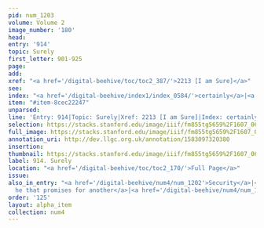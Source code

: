 ```yaml
---
pid: num_1203
volume: Volume 2
image_number: '180'
head: 
entry: '914'
topic: Surely
first_letter: 901-925
page: 
add: 
xref: "<a href='/digital-beehive/toc/toc2_387/'>2213 [I am Sure]</a>"
see: 
index: "<a href='/digital-beehive/index1/index_0584/'>certainly</a>|<a href='/digital-beehive/index4/index_3996/'>surely</a>"
item: "#item-8cec22247"
unparsed: 
line: 'Entry: 914|Topic: Surely|Xref: 2213 [I am Sure]|Index: certainly|Index: surely|#item-8cec22247'
selection: https://stacks.stanford.edu/image/iiif/fm855tg5659%2F1607_0647/918,3603,2810,167/full/0/default.jpg
full_image: https://stacks.stanford.edu/image/iiif/fm855tg5659%2F1607_0647/full/full/0/default.jpg
annotation_uri: http://dev.llgc.org.uk/annotation/1583097320380
insertion: 
thumbnail: https://stacks.stanford.edu/image/iiif/fm855tg5659%2F1607_0647/918,3603,600,180/250,/0/default.jpg
label: 914. Surely
location: "<a href='/digital-beehive/toc/toc2_170/'>Full Page</a>"
issue: 
also_in_entry: "<a href='/digital-beehive/num4/num_1202'>Security</a>|<a href='/digital-beehive/num4/num_1204'>Security,
  he that promises for another</a>|<a href='/digital-beehive/num4/num_1205'>Safety</a>"
order: '125'
layout: alpha_item
collection: num4
---
```

